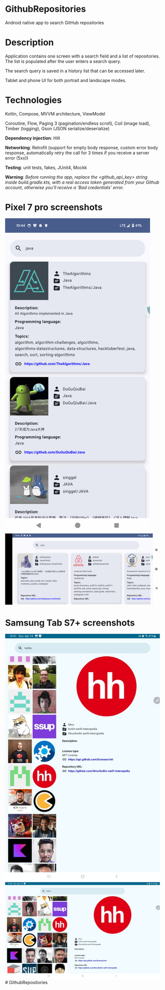 # GithubRepositories
Android native app to search GitHub repositories

# Description
Application contains one screen with a search field and a list of repositories. The list is populated after the user enters a search query.

The search query is saved in a history list that can be accessed later.

Tablet and phone UI for both portrait and landscape modes.

# Technologies
Kotlin, Compose, MVVM architecture, ViewModel

Coroutine, Flow, Paging 3 (pagination/endless scroll), Coil (image load), Timber (logging), Gson (JSON serialize/deserialize)

**Dependency injection**: Hilt

**Networking**: Retrofit (support for empty body response, custom error body response, automatically retry the call for 3 times if you receive a server error (5xx))

**Testing**: unit tests, fakes, JUnit4, Mockk

**Warning**: *Before running the app, replace the <github_api_key> string inside build.gradle.kts, with a real access token generated from your Github account, otherwise you'll receive a 'Bad credentials' error.*

# Pixel 7 pro screenshots
![Portrait](screenshots/Phone_portrait.png) ![Landscape](screenshots/Phone_landscape.png)

# Samsung Tab S7+ screenshots
![Portrait](screenshots/Tablet_portrait.jpg) ![Landscape](screenshots/Tablet_landscape.jpg)# GithubRepositories
